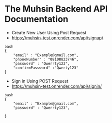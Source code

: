 # The Muhsin Backend API Documentation


* Create New User Using Post Request 
* https://muhsin-test.onrender.com/api/signup/

```
bash
{
    "email" : "Example@gmail.com",
    "phoneNumber" : "08108823746",
    "password" : "Qwerrty123",
    "confirmPassword" :"Qwerty123" 
}

```

* Sign in Using POST Request 
* https://muhsin-test.onrender.com/api/signin/

```
bash
{
    "email" : "Example@gmail.com",
    "password" : "Qwerrty123",
    
}

```
